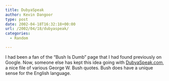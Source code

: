 ```yaml
---
title: DubyaSpeak
author: Kevin Dangoor
type: post
date: 2002-04-18T16:32:18+00:00
url: /2002/04/18/dubyaspeak/
categories:
  - Random

---
```

I had been a fan of the &#8220;Bush Is Dumb&#8221; page that I had found previously on Google. Now, someone else has kept this idea going with [DubyaSpeak.com][1], a nice file of various George W. Bush quotes. Bush does have a unique sense for the English language.

 [1]: http://www.dubyaspeak.com